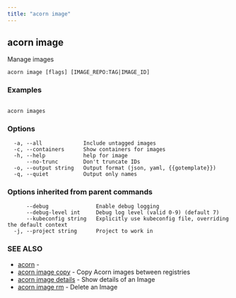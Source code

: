 ```yaml
---
title: "acorn image"
---
```

## acorn image

Manage images

```
acorn image [flags] [IMAGE_REPO:TAG|IMAGE_ID]
```

### Examples

```

acorn images
```

### Options

```
  -a, --all             Include untagged images
  -c, --containers      Show containers for images
  -h, --help            help for image
      --no-trunc        Don't truncate IDs
  -o, --output string   Output format (json, yaml, {{gotemplate}})
  -q, --quiet           Output only names
```

### Options inherited from parent commands

```
      --debug               Enable debug logging
      --debug-level int     Debug log level (valid 0-9) (default 7)
      --kubeconfig string   Explicitly use kubeconfig file, overriding the default context
  -j, --project string      Project to work in
```

### SEE ALSO

* [acorn](acorn.md)	 - 
* [acorn image copy](acorn_image_copy.md)	 - Copy Acorn images between registries
* [acorn image details](acorn_image_details.md)	 - Show details of an Image
* [acorn image rm](acorn_image_rm.md)	 - Delete an Image

